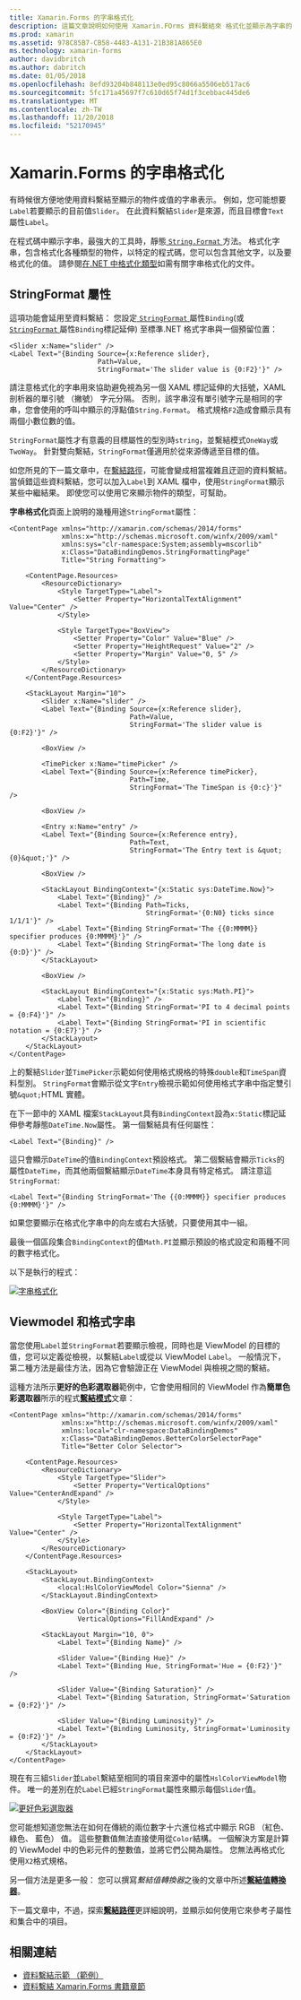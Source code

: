 ```yaml
---
title: Xamarin.Forms 的字串格式化
description: 這篇文章說明如何使用 Xamarin.FOrms 資料繫結來 格式化並顯示為字串的物件。 這是藉由設定繫結的 StringFormat 以預留位置的標準.NET 格式字串來達成。
ms.prod: xamarin
ms.assetid: 978C85B7-CB58-4483-A131-21B381A865E0
ms.technology: xamarin-forms
author: davidbritch
ms.author: dabritch
ms.date: 01/05/2018
ms.openlocfilehash: 8efd93204b848113e0ed95c8066a5506eb517ac6
ms.sourcegitcommit: 5fc171a45697f7c610d65f74d1f3cebbac445de6
ms.translationtype: MT
ms.contentlocale: zh-TW
ms.lasthandoff: 11/20/2018
ms.locfileid: "52170945"
---
```

# <a name="xamarinforms-string-formatting"></a>Xamarin.Forms 的字串格式化

有時候很方便地使用資料繫結至顯示的物件或值的字串表示。 例如，您可能想要`Label`若要顯示的目前值`Slider`。 在此資料繫結`Slider`是來源，而且目標會`Text`屬性`Label`。

在程式碼中顯示字串，最強大的工具時，靜態[ `String.Format` ](xref:System.String.Format(System.String,System.Object))方法。 格式化字串，包含格式化各種類型的物件，以特定的程式碼，您可以包含其他文字，以及要格式化的值。 請參閱[在.NET 中格式化類型](/dotnet/standard/base-types/formatting-types/)如需有關字串格式化的文件。

## <a name="the-stringformat-property"></a>StringFormat 屬性

這項功能會延用至資料繫結： 您設定[ `StringFormat` ](xref:Xamarin.Forms.BindingBase.StringFormat)屬性`Binding`(或[ `StringFormat` ](xref:Xamarin.Forms.Xaml.BindingExtension.StringFormat)屬性`Binding`標記延伸) 至標準.NET 格式字串與一個預留位置：

```xaml
<Slider x:Name="slider" />
<Label Text="{Binding Source={x:Reference slider},
                      Path=Value,
                      StringFormat='The slider value is {0:F2}'}" />
```

請注意格式化的字串用來協助避免視為另一個 XAML 標記延伸的大括號，XAML 剖析器的單引號 （撇號） 字元分隔。 否則，該字串沒有單引號字元是相同的字串，您會使用的呼叫中顯示的浮點值`String.Format`。 格式規格`F2`造成會顯示具有兩個小數位數的值。

`StringFormat`屬性才有意義的目標屬性的型別時`string`，並繫結模式`OneWay`或`TwoWay`。 針對雙向繫結，`StringFormat`僅適用於從來源傳遞至目標的值。

如您所見的下一篇文章中，在[繫結路徑](binding-path.md)，可能會變成相當複雜且迂迴的資料繫結。 當偵錯這些資料繫結，您可以加入`Label`到 XAML 檔中，使用`StringFormat`顯示某些中繼結果。 即使您可以使用它來顯示物件的類型，可幫助。

**字串格式化**頁面上說明的幾種用途`StringFormat`屬性：

```xaml
<ContentPage xmlns="http://xamarin.com/schemas/2014/forms"
             xmlns:x="http://schemas.microsoft.com/winfx/2009/xaml"
             xmlns:sys="clr-namespace:System;assembly=mscorlib"
             x:Class="DataBindingDemos.StringFormattingPage"
             Title="String Formatting">

    <ContentPage.Resources>
        <ResourceDictionary>
            <Style TargetType="Label">
                <Setter Property="HorizontalTextAlignment" Value="Center" />
            </Style>

            <Style TargetType="BoxView">
                <Setter Property="Color" Value="Blue" />
                <Setter Property="HeightRequest" Value="2" />
                <Setter Property="Margin" Value="0, 5" />
            </Style>
        </ResourceDictionary>
    </ContentPage.Resources>

    <StackLayout Margin="10">
        <Slider x:Name="slider" />
        <Label Text="{Binding Source={x:Reference slider},
                              Path=Value,
                              StringFormat='The slider value is {0:F2}'}" />

        <BoxView />

        <TimePicker x:Name="timePicker" />
        <Label Text="{Binding Source={x:Reference timePicker},
                              Path=Time,
                              StringFormat='The TimeSpan is {0:c}'}" />

        <BoxView />

        <Entry x:Name="entry" />
        <Label Text="{Binding Source={x:Reference entry},
                              Path=Text,
                              StringFormat='The Entry text is &quot;{0}&quot;'}" />

        <BoxView />

        <StackLayout BindingContext="{x:Static sys:DateTime.Now}">
            <Label Text="{Binding}" />
            <Label Text="{Binding Path=Ticks,
                                  StringFormat='{0:N0} ticks since 1/1/1'}" />
            <Label Text="{Binding StringFormat='The {{0:MMMM}} specifier produces {0:MMMM}'}" />
            <Label Text="{Binding StringFormat='The long date is {0:D}'}" />
        </StackLayout>

        <BoxView />

        <StackLayout BindingContext="{x:Static sys:Math.PI}">
            <Label Text="{Binding}" />
            <Label Text="{Binding StringFormat='PI to 4 decimal points = {0:F4}'}" />
            <Label Text="{Binding StringFormat='PI in scientific notation = {0:E7}'}" />
        </StackLayout>
    </StackLayout>
</ContentPage>
```

上的繫結`Slider`並`TimePicker`示範如何使用格式規格的特殊`double`和`TimeSpan`資料型別。 `StringFormat`會顯示從文字`Entry`檢視示範如何使用格式字串中指定雙引號`&quot;`HTML 實體。

在下一節中的 XAML 檔案`StackLayout`具有`BindingContext`設為`x:Static`標記延伸參考靜態`DateTime.Now`屬性。 第一個繫結具有任何屬性：

```xaml
<Label Text="{Binding}" />
```

這只會顯示`DateTime`的值`BindingContext`預設格式。 第二個繫結會顯示`Ticks`的屬性`DateTime`，而其他兩個繫結顯示`DateTime`本身具有特定格式。 請注意這`StringFormat`:

```xaml
<Label Text="{Binding StringFormat='The {{0:MMMM}} specifier produces {0:MMMM}'}" />
```

如果您要顯示在格式化字串中的向左或右大括號，只要使用其中一組。

最後一個區段集合`BindingContext`的值`Math.PI`並顯示預設的格式設定和兩種不同的數字格式化。

以下是執行的程式：

[![字串格式化](string-formatting-images/stringformatting-small.png "字串格式化")](string-formatting-images/stringformatting-large.png#lightbox "字串格式化")

## <a name="viewmodels-and-string-formatting"></a>Viewmodel 和格式字串

當您使用`Label`並`StringFormat`若要顯示檢視，同時也是 ViewModel 的目標的值，您可以定義從檢視，以繫結`Label`或從以 ViewModel `Label`。 一般情況下，第二種方法是最佳方法，因為它會驗證正在 ViewModel 與檢視之間的繫結。

這種方法所示**更好的色彩選取器**範例中，它會使用相同的 ViewModel 作為**簡單色彩選取器**所示的程式[**繫結模式**](binding-mode.md)文章：

```xaml
<ContentPage xmlns="http://xamarin.com/schemas/2014/forms"
             xmlns:x="http://schemas.microsoft.com/winfx/2009/xaml"
             xmlns:local="clr-namespace:DataBindingDemos"
             x:Class="DataBindingDemos.BetterColorSelectorPage"
             Title="Better Color Selector">

    <ContentPage.Resources>
        <ResourceDictionary>
            <Style TargetType="Slider">
                <Setter Property="VerticalOptions" Value="CenterAndExpand" />
            </Style>

            <Style TargetType="Label">
                <Setter Property="HorizontalTextAlignment" Value="Center" />
            </Style>
        </ResourceDictionary>
    </ContentPage.Resources>

    <StackLayout>
        <StackLayout.BindingContext>
            <local:HslColorViewModel Color="Sienna" />
        </StackLayout.BindingContext>

        <BoxView Color="{Binding Color}"
                 VerticalOptions="FillAndExpand" />

        <StackLayout Margin="10, 0">
            <Label Text="{Binding Name}" />

            <Slider Value="{Binding Hue}" />
            <Label Text="{Binding Hue, StringFormat='Hue = {0:F2}'}" />

            <Slider Value="{Binding Saturation}" />
            <Label Text="{Binding Saturation, StringFormat='Saturation = {0:F2}'}" />

            <Slider Value="{Binding Luminosity}" />
            <Label Text="{Binding Luminosity, StringFormat='Luminosity = {0:F2}'}" />
        </StackLayout>
    </StackLayout>
</ContentPage>    
```

現在有三組`Slider`並`Label`繫結至相同的項目來源中的屬性`HslColorViewModel`物件。 唯一的差別在於`Label`已經`StringFormat`屬性來顯示每個`Slider`值。

[![更好色彩選取器](string-formatting-images/bettercolorselector-small.png "更色彩選取器")](string-formatting-images/bettercolorselector-large.png#lightbox "進一步色彩選取器")

您可能想知道您無法在如何在傳統的兩位數字十六進位格式中顯示 RGB （紅色、 綠色、 藍色） 值。 這些整數值無法直接使用從`Color`結構。 一個解決方案是計算的 ViewModel 中的色彩元件的整數值，並將它們公開為屬性。 您無法再格式化使用`X2`格式規格。

另一個方法是更多一般： 您可以撰寫*繫結值轉換器*之後的文章中所述[**繫結值轉換器**](converters.md)。

下一篇文章中，不過，探索[**繫結路徑**](binding-path.md)更詳細說明，並顯示如何使用它來參考子屬性和集合中的項目。


## <a name="related-links"></a>相關連結

- [資料繫結示範 （範例）](https://developer.xamarin.com/samples/xamarin-forms/DataBindingDemos/)
- [資料繫結 Xamarin.Forms 書籍章節](~/xamarin-forms/creating-mobile-apps-xamarin-forms/summaries/chapter16.md)
